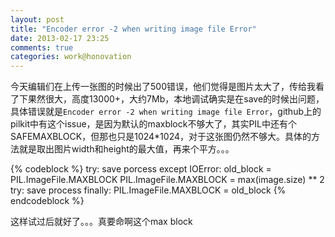 ```yaml
---
layout: post
title: "Encoder error -2 when writing image file Error"
date: 2013-02-17 23:25
comments: true
categories: work@honovation
---
```


今天编辑们在上传一张图的时候出了500错误，他们觉得是图片太大了，传给我看了下果然很大，高度13000+，大约7Mb，本地调试确实是在save的时候出问题，具体错误就是`Encoder error -2 when writing image file Error`，github上的pilkit中有这个issue，是因为默认的maxblock不够大了，其实PIL中还有个SAFEMAXBLOCK，但那也只是1024*1024，对于这张图仍然不够大。具体的方法就是取出图片width和height的最大值，再来个平方。。。

{% codeblock %}
try:
	save porcess
except IOError:
	old_block = PIL.ImageFile.MAXBLOCK
	PIL.ImageFile.MAXBLOCK = max(image.size) ** 2
	try:
		save process
	finally:
		PIL.ImageFile.MAXBLOCK = old_block
{% endcodeblock %}

这样试过后就好了。。。真要命啊这个max block
